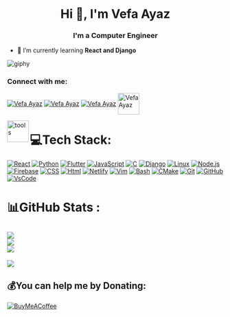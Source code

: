 <h1 align="center">Hi 👋, I'm Vefa Ayaz</h1>
<h3 align="center">I'm a Computer Engineer</h3>


- 🌱 I’m currently learning **React and Django**

![giphy](https://media.tenor.com/-buzIaq-QeoAAAAM/code-coding.gif)
<h3>Connect with me:</h3>
<p>
<a href="https://stackoverflow.com/users/18291291/ayaz" target="blank"><img align="center" src="https://skillicons.dev/icons?i=stackoverflow" alt="Vefa Ayaz"/></a>
<a href="https://twitter.com/ayazwx" target="blank"><img align="center" src="https://skillicons.dev/icons?i=twitter" alt="Vefa Ayaz"/></a>
<a href="https://www.linkedin.com/in/ayazvefa" target="blank"><img align="center" src="https://skillicons.dev/icons?i=linkedin" alt="Vefa Ayaz"/></a>
<a href="https://ayazwx.github.io" target="blank"><img align="center" src="https://firebasestorage.googleapis.com/v0/b/web-johannesmilke.appspot.com/o/other%2Fsocial%2Fwebsite.png?alt=media" alt="Vefa Ayaz" height="50" width="50" /></a>
</p>
<img align="left" width="50" alt="tools" src="https://camo.githubusercontent.com/beb64ff21c883e318e4f5db5231c2ba4175705bea1c9249e82a41ab375db4f75/68747470733a2f2f6d65646961322e67697068792e636f6d2f6d656469612f51737347456d706b79454f684243623765312f67697068792e6769663f6369643d656366303565343761306e336769316266716e74716d6f62386739616964316f796a327772336473336d67373030626c267269643d67697068792e676966" />
<h1> 💻Tech Stack:</h1>
<p>
<a href="React"><img src="https://skillicons.dev/icons?i=react" alt="React"/></a>
<a href="Python"><img src="https://skillicons.dev/icons?i=py" alt="Python"/></a>
<a href="Flutter"><img src="https://skillicons.dev/icons?i=flutter" alt="Flutter" /></a>
<a href="JavaScript"><img src="https://skillicons.dev/icons?i=javascript" alt="JavaScript" /></a>
<a href="C"><img src="https://skillicons.dev/icons?i=c" alt="C" /></a>
<a href="Django"><img src="https://skillicons.dev/icons?i=django" alt="Django" /></a>
<a href="Linux"><img src="https://skillicons.dev/icons?i=linux" alt="Linux"/></a>
<a href="Node.js"><img src="https://skillicons.dev/icons?i=nodejs" alt="Node.js"/></a>
<a href="Firebase"><img src="https://skillicons.dev/icons?i=firebase" alt="Firebase"/></a>
<a href="CSS"><img src="https://skillicons.dev/icons?i=css" alt="CSS"/></a>
<a href="Html"><img src="https://skillicons.dev/icons?i=html" alt="Html"/></a>
<a href="Netlify"><img src="https://skillicons.dev/icons?i=netlify" alt="Netlify"/></a>
<a href="Vim"><img src="https://skillicons.dev/icons?i=vim" alt="Vim"/></a>
<a href="Bash"><img src="https://skillicons.dev/icons?i=bash" alt="Bash"/></a>
<a href="CMake"><img src="https://skillicons.dev/icons?i=cmake" alt="CMake"/></a>
<a href="Git"><img src="https://skillicons.dev/icons?i=git" alt="Git"/></a>
<a href="GitHub"><img src="https://skillicons.dev/icons?i=github" alt="GitHub"/></a>
<a href="VsCode"><img src="https://skillicons.dev/icons?i=vscode" alt="VsCode"/></a>
</p>
  
# 📊GitHub Stats :
![](https://github-readme-stats.vercel.app/api?username=ayazwx&theme=algolia&hide_border=true&include_all_commits=true&count_private=false)<br/>
![](https://github-readme-streak-stats.herokuapp.com/?user=ayazwx&theme=algolia&hide_border=true)<br/>
![](https://github-readme-stats.vercel.app/api/top-langs/?username=ayazwx&theme=algolia&hide_border=true&include_all_commits=true&count_private=false&layout=compact)
---
[![](https://visitcount.itsvg.in/api?id=ayazwx&icon=5&color=6)](https://visitcount.itsvg.in)

## 💰You can help me by Donating:
[![BuyMeACoffee](https://img.shields.io/badge/Buy%20Me%20a%20Coffee-ffdd00?style=for-the-badge&logo=buy-me-a-coffee&logoColor=black)](https://buymeacoffee.com/ayazwx) 
